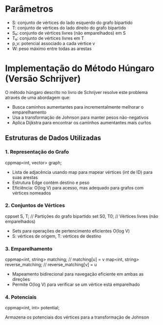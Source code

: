 # Parâmetros
- S: conjunto de vértices do lado esquerdo do grafo bipartido
- T: conjunto de vértices do lado direito do grafo bipartido
- S₀: conjunto de vértices livres (não emparelhados) em S
- T₀: conjunto de vértices livres em T
- p_v: potencial associado a cada vértice v
- W: peso máximo entre todas as arestas

# Implementação do Método Húngaro (Versão Schrijver)
O método húngaro descrito no livro de Schrijver resolve este problema através de uma abordagem que:

- Busca caminhos aumentantes para incrementalmente melhorar o emparelhamento
- Usa a transformação de Johnson para manter pesos não-negativos
- Aplica Dijkstra para encontrar os caminhos aumentantes mais curtos

## Estruturas de Dados Utilizadas
### 1. Representação do Grafo
cppmap<int, vector<Edge>> graph;

- Lista de adjacência usando map para mapear vértices (int de ID) para suas arestas
- Estrutura Edge contém destino e peso
- Eficiência: O(log V) para acesso, mas adequado para grafos com vértices nomeados

### 2. Conjuntos de Vértices
cppset<int> S, T;        // Partições do grafo bipartido
set<int> S0, T0;      // Vértices livres (não emparelhados)

- Sets para operações de pertencimento eficientes O(log V)
- S: vértices de origem, T: vértices de destino

### 3. Emparelhamento
cppmap<int, string> matching;           // matching[u] = v
map<int, string> reverse_matching;   // reverse_matching[v] = u

- Mapeamento bidirecional para navegação eficiente em ambas as direções
- Permite O(log V) para verificar se um vértice está emparelhado

### 4. Potenciais
cppmap<int, int> potential;

Armazena os potenciais dos vértices para a transformação de Johnson
